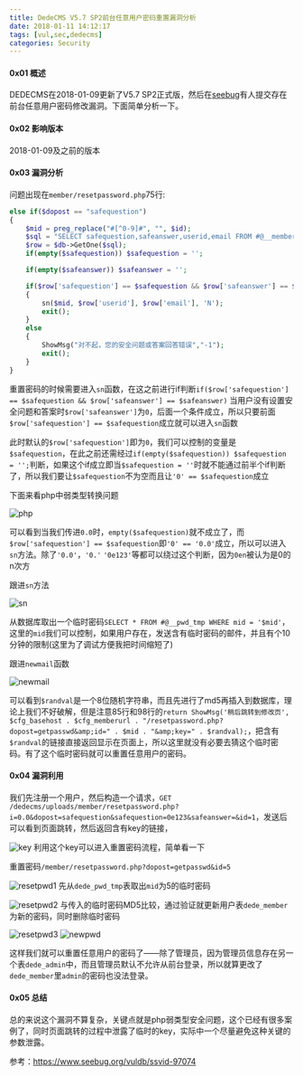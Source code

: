 ```yaml
---
title: DedeCMS V5.7 SP2前台任意用户密码重置漏洞分析
date: 2018-01-11 14:12:17
tags: [vul,sec,dedecms]
categories: Security
---
```

<script src="https://ob5vt1k7f.qnssl.com/pangu.js"></script>

#### 0x01 概述
DEDECMS在2018-01-09更新了V5.7 SP2正式版，然后在[seebug](https://www.seebug.org/vuldb/ssvid-97074)有人提交存在前台任意用户密码修改漏洞。下面简单分析一下。

#### 0x02 影响版本
2018-01-09及之前的版本

#### 0x03 漏洞分析
问题出现在`member/resetpassword.php`75行:
```php
else if($dopost == "safequestion")
{
    $mid = preg_replace("#[^0-9]#", "", $id);
    $sql = "SELECT safequestion,safeanswer,userid,email FROM #@__member WHERE mid = '$mid'";
    $row = $db->GetOne($sql);
    if(empty($safequestion)) $safequestion = '';

    if(empty($safeanswer)) $safeanswer = '';

    if($row['safequestion'] == $safequestion && $row['safeanswer'] == $safeanswer)
    {
        sn($mid, $row['userid'], $row['email'], 'N');
        exit();
    }
    else
    {
        ShowMsg("对不起，您的安全问题或答案回答错误","-1");
        exit();
    }
}
```
重置密码的时候需要进入`sn`函数，在这之前进行if判断`if($row['safequestion'] == $safequestion && $row['safeanswer'] == $safeanswer)`
当用户没有设置安全问题和答案时`$row['safeanswer']`为`0`，后面一个条件成立，所以只要前面`$row['safequestion'] == $safequestion`成立就可以进入`sn`函数

此时默认的`$row['safequestion']`即为`0`，我们可以控制的变量是`$safequestion`，在此之前还需经过`if(empty($safequestion)) $safequestion = '';`判断，如果这个if成立即当`$safequestion = ''`时就不能通过前半个if判断了，所以我们要让`$safequestion`不为空而且让`'0' == $safequestion`成立

下面来看php中弱类型转换问题

![php](https://ob5vt1k7f.qnssl.com/edFq9)

可以看到当我们传进`0.0`时，`empty($safequestion)`就不成立了，而`$row['safequestion'] == $safequestion`即`'0' == '0.0'`成立，所以可以进入`sn`方法。除了`'0.0'`，`'0.'` `'0e123'`等都可以绕过这个判断，因为`0en`被认为是0的n次方

跟进`sn`方法

![sn](https://ob5vt1k7f.qnssl.com/xZxqc)

从数据库取出一个临时密码`SELECT * FROM #@__pwd_tmp WHERE mid = '$mid'`，这里的`mid`我们可以控制，如果用户存在，发送含有临时密码的邮件，并且有个10分钟的限制(这里为了调试方便我把时间缩短了)

跟进`newmail`函数

![newmail](https://ob5vt1k7f.qnssl.com/0nL4H)

可以看到`$randval`是一个8位随机字符串，而且先进行了md5再插入到数据库，理论上我们不好破解，但是注意85行和98行的`return ShowMsg('稍后跳转到修改页', $cfg_basehost . $cfg_memberurl . "/resetpassword.php?dopost=getpasswd&amp;id=" . $mid . "&amp;key=" . $randval);`，把含有`$randval`的链接直接返回显示在页面上，所以这里就没有必要去猜这个临时密码。有了这个临时密码就可以重置任意用户的密码。


#### 0x04 漏洞利用
我们先注册一个用户，然后构造一个请求，`GET /dedecms/uploads/member/resetpassword.php?i=0.0&dopost=safequestion&safequestion=0e123&safeanswer=&id=1`，发送后可以看到页面跳转，然后返回含有key的链接，

![key](https://ob5vt1k7f.qnssl.com/eSNsc)
利用这个key可以进入重置密码流程，简单看一下

重置密码`/member/resetpassword.php?dopost=getpasswd&id=5`

![resetpwd1](https://ob5vt1k7f.qnssl.com/oV7zo)
先从`dede_pwd_tmp`表取出`mid`为5的临时密码

![resetpwd2](https://ob5vt1k7f.qnssl.com/aIWLU)
与传入的临时密码MD5比较，通过验证就更新用户表`dede_member`为新的密码，同时删除临时密码

![resetpwd3](https://ob5vt1k7f.qnssl.com/J1mks)
![newpwd](https://ob5vt1k7f.qnssl.com/EMzcr)

这样我们就可以重置任意用户的密码了——除了管理员，因为管理员信息存在另一个表`dede_admin`中，而且管理员默认不允许从前台登录，所以就算更改了`dede_member`里`admin`的密码也没法登录。


#### 0x05 总结
总的来说这个漏洞不算复杂，关键点就是php弱类型安全问题，这个已经有很多案例了，同时页面跳转的过程中泄露了临时的key，实际中一个尽量避免这种关键的参数泄露。

参考：https://www.seebug.org/vuldb/ssvid-97074

<script>pangu.spacingPage();</script>